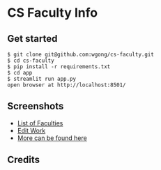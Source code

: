 # CS Faculty Info

## Get started
```
$ git clone git@github.com:wgong/cs-faculty.git
$ cd cs-faculty
$ pip install -r requirements.txt
$ cd app
$ streamlit run app.py
open browser at http://localhost:8501/
```

## Screenshots

- [List of Faculties](https://github.com/wgong/cs-faculty/blob/main/docs/Screenshots/1-faculty-1_work.jpg)
- [Edit Work](https://github.com/wgong/cs-faculty/blob/main/docs/Screenshots/1-faculty-1_work-edit.jpg)
- [More can be found here](https://github.com/wgong/cs-faculty/tree/main/docs/Screenshots)

## Credits
